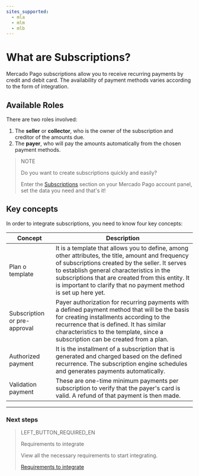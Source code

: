 ```yaml
---
sites_supported:
  - mla
  - mlm
  - mlb
---
```


# What are Subscriptions?

Mercado Pago subscriptions allow you to receive recurring payments by credit and debit card. The availability of payment methods varies according to the form of integration.

## Available Roles

There are two roles involved: 
1. The __seller__ or __collector__,  who is the owner of the subscription and creditor of the amounts due.
1. The __payer__, who will pay the amounts automatically from the chosen payment methods.

> NOTE
> 
> Do you want to create subscriptions quickly and easily?
> 
> Enter the <a href="https://www.mercadopago[FAKER][URL][DOMAIN]/subscription-plans" target="_blank">Subscriptions</a> section on your Mercado Pago account panel, set the data you need and that's it!


## Key concepts

In order to integrate subscriptions, you need to know four key concepts: 

| Concept | Description |
| --- |	--- |
| Plan o template | It is a template that allows you to define, among other attributes, the title, amount and frequency of subscriptions created by the seller. It serves to establish general characteristics in the subscriptions that are created from this entity. It is important to clarify that no payment method is set up here yet. |
| Subscription or pre-approval | Payer authorization for recurring payments with a defined payment method that will be the basis for creating installments according to the recurrence that is defined. It has similar characteristics to the template, since a subscription can be created from a plan. |
| Authorized payment | It is the installment of a subscription that is generated and charged based on the defined recurrence. The subscription engine schedules and generates payments automatically. |
| Validation payment | These are one-time minimum payments per subscription to verify that the payer's card is valid. A refund of that payment is then made. |


------------
### Next steps
> LEFT_BUTTON_REQUIRED_EN
>
> Requirements to integrate
>
> View all the necessary requirements to start integrating.
>
> [Requirements to integrate](https://www.mercadopago[FAKER][URL][DOMAIN]/developers/en/guides/online-payments/subscriptions/previous-requirements/)
